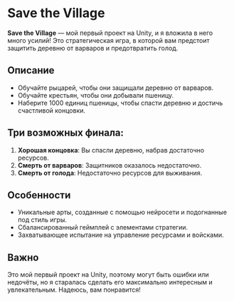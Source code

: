 # Save the Village

**Save the Village** — мой первый проект на Unity, и я вложила в него много усилий! Это стратегическая игра, в которой вам предстоит защитить деревню от варваров и предотвратить голод.

## Описание
- Обучайте рыцарей, чтобы они защищали деревню от варваров.
- Обучайте крестьян, чтобы они добывали пшеницу.
- Наберите 1000 единиц пшеницы, чтобы спасти деревню и достичь счастливой концовки.

## Три возможных финала:
1. **Хорошая концовка**: Вы спасли деревню, набрав достаточно ресурсов.
2. **Смерть от варваров**: Защитников оказалось недостаточно.
3. **Смерть от голода**: Недостаточно ресурсов для выживания.

## Особенности
- Уникальные арты, созданные с помощью нейросети и подогнанные под стиль игры.
- Сбалансированный геймплей с элементами стратегии.
- Захватывающее испытание на управление ресурсами и войсками.

## Важно
Это мой первый проект на Unity, поэтому могут быть ошибки или недочёты, но я старалась сделать его максимально интересным и увлекательным. Надеюсь, вам понравится!
